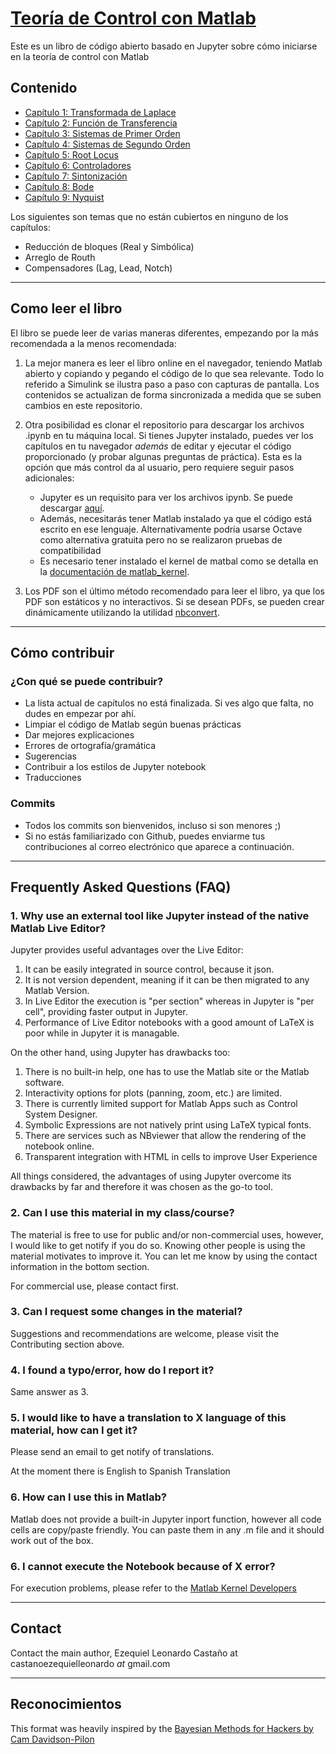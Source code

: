 # [Teoría de Control con Matlab](https://elc.github.io/control)
Este es un libro de código abierto basado en Jupyter sobre cómo iniciarse en la teoría de control con Matlab
## Contenido

* [Capítulo 1: Transformada de Laplace](https://elc.github.io/control-theory-with-matlab/chapters/ELC01_Transformada_de_Laplace.html)
* [Capítulo 2: Función de Transferencia](https://elc.github.io/control-theory-with-matlab/chapters/ELC02_Funcion_de_transferencia.html)
* [Capítulo 3: Sistemas de Primer Orden](https://elc.github.io/control-theory-with-matlab/chapters/ELC03_Sistemas_Primer_Orden.html)
* [Capítulo 4: Sistemas de Segundo Orden](https://elc.github.io/control-theory-with-matlab/chapters/ELC04_Sistemas_Segundo_Orden.html)
* [Capítulo 5: Root Locus](https://elc.github.io/control-theory-with-matlab/chapters/ELC05_Root_Locus.html)
* [Capítulo 6: Controladores](https://elc.github.io/control-theory-with-matlab/chapters/ELC06_Controladores.html)
* [Capítulo 7: Sintonización](https://elc.github.io/control-theory-with-matlab/chapters/ELC07_Sintonizaci%C3%B3n.html)
* [Capítulo 8: Bode](https://elc.github.io/control-theory-with-matlab/chapters/ELC08_Bode.html)
* [Capítulo 9: Nyquist](https://elc.github.io/control-theory-with-matlab/chapters/ELC09_Nyquist.html)

Los siguientes son temas que no están cubiertos en ninguno de los capítulos:

- Reducción de bloques (Real y Simbólica)
- Arreglo de Routh
- Compensadores (Lag, Lead, Notch)

---
## Como leer el libro

El libro se puede leer de varias maneras diferentes, empezando por la más recomendada a la menos recomendada: 

1. La mejor manera es leer el libro online en el navegador, teniendo Matlab abierto y copiando y pegando el código de lo que sea relevante. Todo lo referido a Simulink se ilustra paso a paso con capturas de pantalla. Los contenidos se actualizan de forma sincronizada a medida que se suben cambios en este repositorio.

2. Otra posibilidad es clonar el repositorio para descargar los archivos .ipynb en tu máquina local. Si tienes Jupyter instalado, puedes ver los capítulos en tu navegador *además* de editar y ejecutar el código proporcionado (y probar algunas preguntas de práctica). Esta es la opción que más control da al usuario, pero requiere seguir pasos adicionales: 
    - Jupyter es un requisito para ver los archivos ipynb. Se puede descargar [aquí](http://jupyter.org/).
    - Además, necesitarás tener Matlab instalado ya que el código está escrito en ese lenguaje. Alternativamente podría usarse Octave como alternativa gratuita pero no se realizaron pruebas de compatibilidad
    - Es necesario tener instalado el kernel de matbal como se detalla en la [documentación de matlab_kernel](https://github.com/Calysto/matlab_kernel).
 
3. Los PDF son el último método recomendado para leer el libro, ya que los PDF son estáticos y no interactivos. Si se desean PDFs, se pueden crear dinámicamente utilizando la utilidad [nbconvert](https://github.com/jupyter/nbconvert).

---
## Cómo contribuir

### ¿Con qué se puede contribuir?

- La lista actual de capítulos no está finalizada. Si ves algo que falta, no dudes en empezar por ahí. 
- Limpiar el código de Matlab según buenas prácticas
- Dar mejores explicaciones
- Errores de ortografía/gramática
- Sugerencias
- Contribuir a los estilos de Jupyter notebook
- Traducciones

### Commits

- Todos los commits son bienvenidos, incluso si son menores ;)
- Si no estás familiarizado con Github, puedes enviarme tus contribuciones al correo electrónico que aparece a continuación.


---
## Frequently Asked Questions (FAQ)

### 1. Why use an external tool like Jupyter instead of the native Matlab Live Editor?

Jupyter provides useful advantages over the Live Editor:
1. It can be easily integrated in source control, because it json.
1. It is not version dependent, meaning if it can be then migrated to any Matlab Version.
1. In Live Editor the execution is "per section" whereas in Jupyter is "per cell", providing faster output in Jupyter.
1. Performance of Live Editor notebooks with a good amount of LaTeX is poor while in Jupyter it is managable.

On the other hand, using Jupyter has drawbacks too:
1. There is no built-in help, one has to use the Matlab site or the Matlab software.
1. Interactivity options for plots (panning, zoom, etc.) are limited.
1. There is currently limited support for Matlab Apps such as Control System Designer.
1. Symbolic Expressions are not natively print using LaTeX typical fonts.
1. There are services such as NBviewer that allow the rendering of the notebook online.
1. Transparent integration with HTML in cells to improve User Experience

All things considered, the advantages of using Jupyter overcome its drawbacks by far and therefore it was chosen as the go-to tool.

### 2. Can I use this material in my class/course?

The material is free to use for public and/or non-commercial uses, however, I would like to get notify if you do so. Knowing other people is using the material motivates to improve it. You can let me know by using the contact information in the bottom section.

For commercial use, please contact first.

### 3. Can I request some changes in the material?

Suggestions and recommendations are welcome, please visit the Contributing section above.

### 4. I found a typo/error, how do I report it?

Same answer as 3.

### 5. I would like to have a translation to X language of this material, how can I get it?

Please send an email to get notify of translations. 

At the moment there is English to Spanish Translation

### 6. How can I use this in Matlab?

Matlab does not provide a built-in Jupyter inport function, however all code cells are copy/paste friendly. You can paste them in any .m file and it should work out of the box.

### 6. I cannot execute the Notebook because of X error?

For execution problems, please refer to the [Matlab Kernel Developers](https://github.com/Calysto/matlab_kernel)

---
## Contact
Contact the main author, Ezequiel Leonardo Castaño at castanoezequielleonardo *at* gmail.com

---
## Reconocimientos

This format was heavily inspired by the [Bayesian Methods for Hackers by Cam Davidson-Pilon](http://camdavidsonpilon.github.io/Probabilistic-Programming-and-Bayesian-Methods-for-Hackers/)
